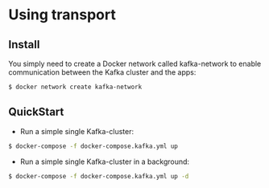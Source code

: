 # Using transport

## Install

You simply need to create a Docker network called kafka-network to enable communication between the Kafka cluster and the apps:

```bash
$ docker network create kafka-network
```

## QuickStart

* Run a simple single Kafka-cluster:

```bash
$ docker-compose -f docker-compose.kafka.yml up
```

* Run a simple single Kafka-cluster in a background:

```bash
$ docker-compose -f docker-compose.kafka.yml up -d
```